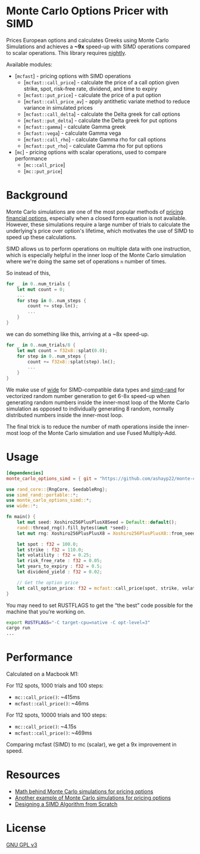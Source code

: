 # Monte Carlo Options Pricer with SIMD

Prices European options and calculates Greeks using Monte Carlo Simulations and achieves a **~9x** speed-up with SIMD operations compared to scalar operations. This library requires [nightly](https://doc.rust-lang.org/book/appendix-07-nightly-rust.html).

Available modules:

- [`mcfast`] - pricing options with SIMD operations
  - [`mcfast::call_price`] - calculate the price of a call option given strike, spot, risk-free rate, dividend, and time to expiry
  - [`mcfast::put_price`] - calculate the price of a put option
  - [`mcfast::call_price_av`] - apply antithetic variate method to reduce variance in simulated prices
  - [`mcfast::call_delta`] - calculate the Delta greek for call options
  - [`mcfast::put_delta`] - calculate the Delta greek for put options
  - [`mcfast::gamma`] - calculate Gamma greek
  - [`mcfast::vega`] - calculate Gamma vega
  - [`mcfast::call_rho`] - calculate Gamma rho for call options
  - [`mcfast::put_rho`] - calculate Gamma rho for put options
- [`mc`] - pricing options with scalar operations, used to compare performance
  - [`mc::call_price`]
  - [`mc::put_price`]

# Background

Monte Carlo simulations are one of the most popular methods of [pricing financial options](https://www.tejwin.com/en/insight/options-pricing-with-monte-carlo-simulation/), especially when a closed form equation is not available. However, these simulations require a large number of trials to calculate the underlying's price over option's lifetime, which motivates the use of SIMD to speed up these calculations.

SIMD allows us to perform operations on multiple data with one instruction, which is especially helpful in the inner loop of the Monte Carlo simulation where we're doing the same set of operations `n` number of times.

So instead of this,

```rust
for _ in 0..num_trials {
    let mut count = 0;
    ...
    for step in 0..num_steps {
        count += step.ln();
        ...
    }
}
```

we can do something like this, arriving at a ~8x speed-up.

```rust
for _ in 0..num_trials/8 {
    let mut count = f32x8::splat(0.0);
    for step in 0..num_steps {
        count += f32x8::splat(step).ln();
        ...
    }
}
```

We make use of [wide](https://docs.rs/wide/latest/wide/) for SIMD-compatible data types and [simd-rand](https://github.com/ashayp22/simd-rand) for vectorized random number generation to get 6-8x speed-up when generating random numbers inside the inner-most loop of the Monte Carlo simulation as opposed to individually generating 8 random, normally distributed numbers inside the inner-most loop.

The final trick is to reduce the number of math operations inside the inner-most loop of the Monte Carlo simulation and use Fused Multiply-Add.

# Usage

```toml
[dependencies]
monte_carlo_options_simd = { git = "https://github.com/ashayp22/monte-carlo-options-simd" }
```

```rust
use rand_core::{RngCore, SeedableRng};
use simd_rand::portable::*;
use monte_carlo_options_simd::*;
use wide::*;

fn main() {
    let mut seed: Xoshiro256PlusPlusX8Seed = Default::default();
    rand::thread_rng().fill_bytes(&mut *seed);
    let mut rng: Xoshiro256PlusPlusX8 = Xoshiro256PlusPlusX8::from_seed(seed);

    let spot : f32 = 100.0;
    let strike : f32 = 110.0;
    let volatility : f32 = 0.25;
    let risk_free_rate : f32 = 0.05;
    let years_to_expiry : f32 = 0.5;
    let dividend_yield : f32 = 0.02;

    // Get the option price
    let call_option_price: f32 = mcfast::call_price(spot, strike, volatility, risk_free_rate, years_to_expiry, dividend_yield, 100.0, 1000.0, &mut rng);
}
```

You may need to set RUSTFLAGS to get the “the best” code possible for the machine that you’re working on.

```sh
export RUSTFLAGS="-C target-cpu=native -C opt-level=3"
cargo run
...
```

# Performance

Calculated on a Macbook M1:

For 112 spots, 1000 trials and 100 steps:

- `mc::call_price()`: ~415ms
- `mcfast::call_price()`: ~46ms

For 112 spots, 10000 trials and 100 steps:

- `mc::call_price()`: ~4.15s
- `mcfast::call_price()`: ~469ms

Comparing mcfast (SIMD) to mc (scalar), we get a 9x improvement in speed.

# Resources

- [Math behind Monte Carlo simulations for pricing options](https://www.codearmo.com/blog/pricing-options-monte-carlo-simulation-python)
- [Another example of Monte Carlo simulations for pricing options](https://www.tejwin.com/en/insight/options-pricing-with-monte-carlo-simulation/)
- [Designing a SIMD Algorithm from Scratch](https://mcyoung.xyz/2023/11/27/simd-base64/)

# License

[GNU GPL v3](LICENSE)
